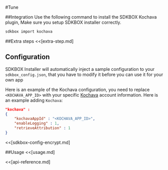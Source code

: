 <!--
Include Base: /Users/niteluo/Projects/store/doc/en/src/kochava/v3-cpp
-->

#Tune

##Integration
Use the following command to install the SDKBOX Kochava plugin, Make sure you setup SDKBOX installer correctly.
```bash
sdkbox import kochava
```

##Extra steps
<<[extra-step.md]

## Configuration
SDKBOX Installer will automatically inject a sample configuration to your `sdkbox_config.json`, that you have to modify it before you can use it for your own app

Here is an example of the Kochava configuration, you need to replace
`<KOCHAVA_APP_ID>` with your specific [Kochava](https://kochava.com/) account information.
Here is an example adding `Kochava`:
```json
"kochava" :
{
    "kochavaAppId" : "<KOCHAVA_APP_ID>",
    "enableLogging" : 1,
    "retrieveAttribution" : 1
}
```

<<[sdkbox-config-encrypt.md]

##Usage
<<[usage.md]

<<[api-reference.md]
